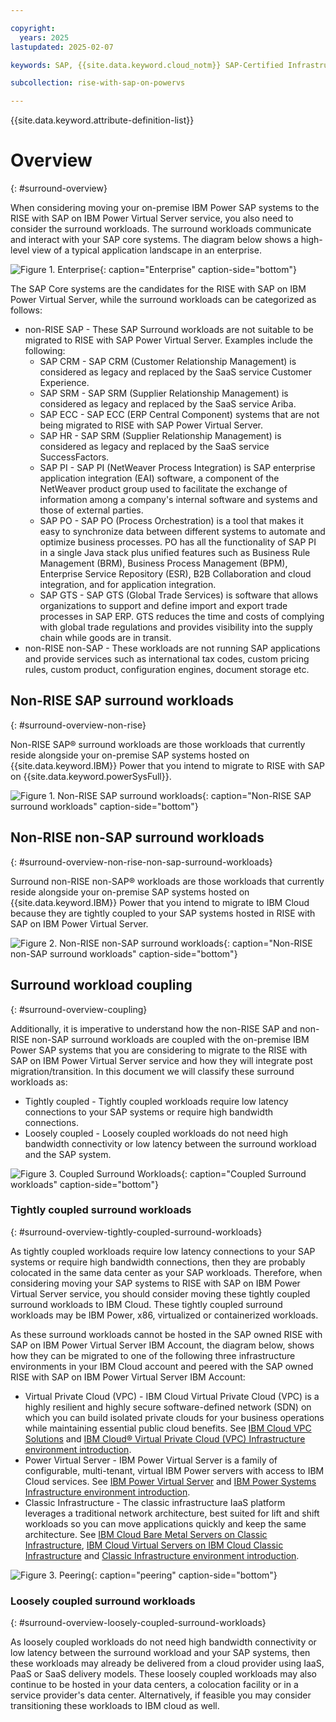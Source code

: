 ```yaml
---

copyright:
  years: 2025
lastupdated: 2025-02-07

keywords: SAP, {{site.data.keyword.cloud_notm}} SAP-Certified Infrastructure, {{site.data.keyword.ibm_cloud_sap}}, SAP Workloads

subcollection: rise-with-sap-on-powervs

---
```


{{site.data.keyword.attribute-definition-list}}

# Overview
{: #surround-overview}

When considering moving your on-premise IBM Power SAP systems to the RISE with SAP on IBM Power Virtual Server service, you also need to consider the surround workloads. The surround workloads communicate and interact with your SAP core systems. The diagram below shows a high-level view of a typical application landscape in an enterprise.

![Figure 1. Enterprise](../images/enterprise.svg "Enterprise"){: caption="Enterprise" caption-side="bottom"}

The SAP Core systems are the candidates for the RISE with SAP on IBM Power Virtual Server, while the surround workloads can be categorized as follows:

* non-RISE SAP - These SAP Surround workloads are not suitable to be migrated to RISE with SAP Power Virtual Server. Examples include the following:
    * SAP CRM - SAP CRM (Customer Relationship Management) is considered as legacy and replaced by the SaaS service Customer Experience.
    * SAP SRM - SAP SRM (Supplier Relationship Management) is considered as legacy and replaced by the SaaS service Ariba.
    * SAP ECC - SAP ECC (ERP Central Component) systems that are not being migrated to RISE with SAP Power Virtual Server.
    * SAP HR - SAP SRM (Supplier Relationship Management) is considered as legacy and replaced by the SaaS service SuccessFactors.
    * SAP PI - SAP PI (NetWeaver Process Integration) is SAP enterprise application integration (EAI) software, a component of the NetWeaver product group used to facilitate the exchange of information among a company's internal software and systems and those of external parties.
    * SAP PO - SAP PO (Process Orchestration) is a tool that makes it easy to synchronize data between different systems to automate and optimize business processes. PO has all the functionality of SAP PI in a single Java stack plus unified features such as Business Rule Management (BRM), Business Process Management (BPM), Enterprise Service Repository (ESR), B2B Collaboration and cloud integration, and for application integration.
    * SAP GTS - SAP GTS (Global Trade Services) is software that allows organizations to support and define import and export trade processes in SAP ERP. GTS reduces the time and costs of complying with global trade regulations and provides visibility into the supply chain while goods are in transit.
* non-RISE non-SAP - These workloads are not running SAP applications and provide services such as international tax codes, custom pricing rules, custom product, configuration engines, document storage etc.

## Non-RISE SAP surround workloads
{: #surround-overview-non-rise}

Non-RISE SAP® surround workloads are those workloads that currently reside alongside your on-premise SAP systems hosted on {{site.data.keyword.IBM}} Power that you intend to migrate to RISE with SAP on {{site.data.keyword.powerSysFull}}.

![Figure 1. Non-RISE SAP surround workloads](../images/non-rise.svg "Non-RISE SAP surround workloads"){: caption="Non-RISE SAP surround workloads" caption-side="bottom"}

## Non-RISE non-SAP surround workloads
{: #surround-overview-non-rise-non-sap-surround-workloads}

Surround non-RISE non-SAP® workloads are those workloads that currently reside alongside your on-premise SAP systems hosted on {{site.data.keyword.IBM}} Power that you intend to migrate to IBM Cloud because they are tightly coupled to your SAP systems hosted in RISE with SAP on IBM Power Virtual Server.

![Figure 2. Non-RISE non-SAP surround workloads](../images/non-sap.svg "Non-RISE non-SAP surround workloads"){: caption="Non-RISE non-SAP surround workloads" caption-side="bottom"}

## Surround workload coupling
{: #surround-overview-coupling}

Additionally, it is imperative to understand how the non-RISE SAP and non-RISE non-SAP surround workloads are coupled with the on-premise IBM Power SAP systems that you are considering to migrate to the RISE with SAP on IBM Power Virtual Server service and how they will integrate post migration/transition. In this document we will classify these surround workloads as:

* Tightly coupled - Tightly coupled workloads require low latency connections to your SAP systems or require high bandwidth connections.
* Loosely coupled - Loosely coupled workloads do not need high bandwidth connectivity or low latency between the surround workload and the SAP system.

![Figure 3. Coupled Surround Workloads](../images/coupled-surround.svg "Coupled Surround Workloads"){: caption="Coupled Surround workloads" caption-side="bottom"}

### Tightly coupled surround workloads
{: #surround-overview-tightly-coupled-surround-workloads}

As tightly coupled workloads require low latency connections to your SAP systems or require high bandwidth connections, then they are probably colocated in the same data center as your SAP workloads. Therefore, when considering moving your SAP systems to RISE with SAP on IBM Power Virtual Server service, you should consider moving these tightly coupled surround workloads to IBM Cloud. These tightly coupled surround workloads may be IBM Power, x86, virtualized or containerized workloads.

As these surround workloads cannot be hosted in the SAP owned RISE with SAP on IBM Power Virtual Server IBM Account, the diagram below, shows how they can be migrated to one of the following three infrastructure environments in your IBM Cloud account and peered with the SAP owned RISE with SAP on IBM Power Virtual Server IBM Account:

* Virtual Private Cloud (VPC) - IBM Cloud Virtual Private Cloud (VPC) is a highly resilient and highly secure software-defined network (SDN) on which you can build isolated private clouds for your business operations while maintaining essential public cloud benefits. See [IBM Cloud VPC Solutions](https://www.ibm.com/cloud/vpc) and [IBM Cloud® Virtual Private Cloud (VPC) Infrastructure environment introduction](/docs/sap?topic=sap-vpc-env-introduction).
* Power Virtual Server - IBM Power Virtual Server is a family of configurable, multi-tenant, virtual IBM Power servers with access to IBM Cloud services. See [IBM Power Virtual Server](https://www.ibm.com/products/power-virtual-server) and [IBM Power Systems Infrastructure environment introduction](/docs/sap?topic=sap-power-env-introduction).
* Classic Infrastructure - The classic infrastructure IaaS platform leverages a traditional network architecture, best suited for lift and shift workloads so you can move applications quickly and keep the same architecture. See [IBM Cloud Bare Metal Servers on Classic Infrastructure](https://www.ibm.com/products/bare-metal-servers/classic?mhsrc=ibmsearch_a&mhq=classic%20infrastructure%20-%20ibm%20cloud), [IBM Cloud Virtual Servers on IBM Cloud Classic Infrastructure](https://www.ibm.com/products/virtual-servers-classic) and [Classic Infrastructure environment introduction](/docs/sap?topic=sap-classic-env-introduction).

![Figure 3. Peering](../images/peering.svg "Peering"){: caption="peering" caption-side="bottom"}

### Loosely coupled surround workloads
{: #surround-overview-loosely-coupled-surround-workloads}

As loosely coupled workloads do not need high bandwidth connectivity or low latency between the surround workload and your SAP systems, then these workloads may already be delivered from a cloud provider using IaaS, PaaS or SaaS delivery models. These loosely coupled workloads may also continue to be hosted in your data centers, a colocation facility or in a service provider's data center. Alternatively, if feasible you may consider transitioning these workloads to IBM cloud as well. 
